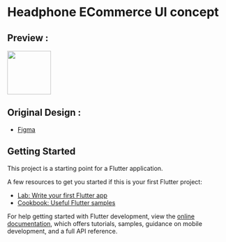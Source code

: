 # Headphone ECommerce UI concept

## Preview :
<img src="https://user-images.githubusercontent.com/34890717/235152978-6ca53960-f9a0-4c16-bab4-6e09009f55b3.png" width=100px>


## Original Design :
- [Figma](https://www.figma.com/file/KOaBmnKQU9TGbz06vXPdUz/App-design-(Community))



## Getting Started

This project is a starting point for a Flutter application.

A few resources to get you started if this is your first Flutter project:

- [Lab: Write your first Flutter app](https://docs.flutter.dev/get-started/codelab)
- [Cookbook: Useful Flutter samples](https://docs.flutter.dev/cookbook)

For help getting started with Flutter development, view the
[online documentation](https://docs.flutter.dev/), which offers tutorials,
samples, guidance on mobile development, and a full API reference.
